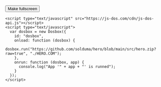   <div id="dosbox"></div>
    <br/>
    <button onclick="dosbox.requestFullScreen();">Make fullscreen</button>
    
    <script type="text/javascript" src="https://js-dos.com/cdn/js-dos-api.js"></script>
    <script type="text/javascript">
      var dosbox = new Dosbox({
        id: "dosbox",
        onload: function (dosbox) {
          dosbox.run("https://github.com/solduma/hero/blob/main/src/hero.zip?raw=true", "./HERO.COM");
        },
        onrun: function (dosbox, app) {
          console.log("App '" + app + "' is runned");
        }
      });
    </script>
